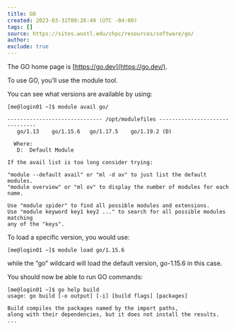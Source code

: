 ```yaml
---
title: GO
created: 2023-03-31T09:26:49 (UTC -04:00)
tags: []
source: https://sites.wustl.edu/chpc/resources/software/go/
author:
exclude: true
---
```


The GO home page is [https://go.dev](https://go.dev/).

To use GO, you’ll use the module tool.

You can see what versions are available by using:

```
[me@login01 ~]$ module avail go/

------------------------------ /opt/modulefiles -------------------------------
   go/1.13    go/1.15.6   go/1.17.5    go/1.19.2 (D)

  Where:
   D:  Default Module

If the avail list is too long consider trying:

"module --default avail" or "ml -d av" to just list the default modules.
"module overview" or "ml ov" to display the number of modules for each name.

Use "module spider" to find all possible modules and extensions.
Use "module keyword key1 key2 ..." to search for all possible modules matching
any of the "keys".
```

To load a specific version, you would use:

```
[me@login01 ~]$ module load go/1.15.6
```

while the “go” wildcard will load the default version, go-1.15.6 in this case.

You should now be able to run GO commands:

```
[me@login01 ~]$ go help build
usage: go build [-o output] [-i] [build flags] [packages]

Build compiles the packages named by the import paths,
along with their dependencies, but it does not install the results.
...
```

